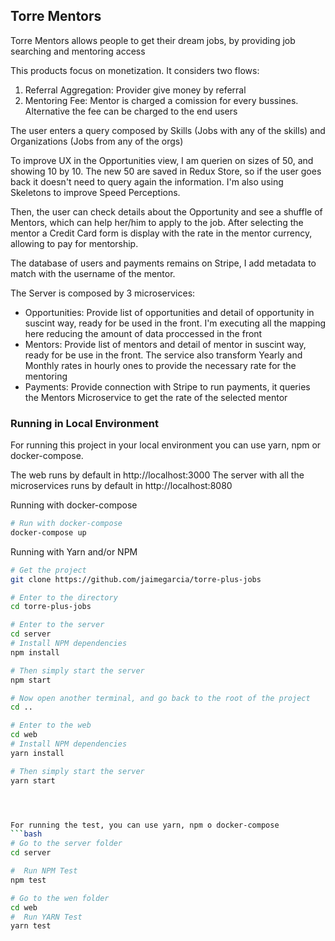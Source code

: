 ## Torre Mentors

Torre Mentors allows people to get their dream jobs, by providing job searching and mentoring access

This products focus on monetization. It considers two flows: 

1. Referral Aggregation: Provider give money by referral
2. Mentoring Fee: Mentor is charged a comission for every bussines. Alternative the fee can be charged to the end users

The user enters a query composed by Skills (Jobs with any of the skills) and Organizations  (Jobs from any of the orgs) 

To improve UX in the Opportunities view, I am querien on sizes of 50, and showing 10 by 10. The new 50 are saved in Redux Store,
so if the user goes back it doesn't need to query again the information. I'm also using Skeletons to improve Speed Perceptions.

Then, the user can check details about the Opportunity and see a shuffle of Mentors, which can help her/him to apply to the job.
After selecting the mentor a Credit Card form is display with the rate in the mentor currency, allowing to pay for mentorship.

The database of users and payments remains on Stripe, I add metadata to match with the username of the mentor. 

The Server is composed by 3 microservices:

- Opportunities: Provide list of opportunities and detail of opportunity in suscint way, ready for be used in the front. I'm executing all the mapping here reducing the amount of data proccessed in the front
- Mentors: Provide list of mentors and detail of mentor in suscint way, ready for be use in the front. The service also transform Yearly and Monthly rates in hourly ones to provide the necessary rate for the mentoring
- Payments: Provide connection with Stripe to run payments, it queries the Mentors Microservice to get the rate of the selected mentor


### Running in Local Environment
For running this project in your local environment you can use yarn, npm or docker-compose. 

The web runs by default in http://localhost:3000
The server with all the microservices runs by default in http://localhost:8080

Running with docker-compose

```bash
# Run with docker-compose
docker-compose up
```


Running with Yarn and/or NPM

```bash
# Get the project
git clone https://github.com/jaimegarcia/torre-plus-jobs

# Enter to the directory
cd torre-plus-jobs

# Enter to the server
cd server
# Install NPM dependencies
npm install

# Then simply start the server
npm start

# Now open another terminal, and go back to the root of the project
cd ..

# Enter to the web
cd web
# Install NPM dependencies
yarn install

# Then simply start the server
yarn start




For running the test, you can use yarn, npm o docker-compose
```bash
# Go to the server folder
cd server

#  Run NPM Test 
npm test

# Go to the wen folder
cd web
#  Run YARN Test
yarn test
```
